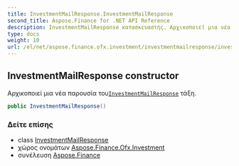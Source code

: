 ```yaml
---
title: InvestmentMailResponse.InvestmentMailResponse
second_title: Aspose.Finance for .NET API Reference
description: InvestmentMailResponse κατασκευαστής. Αρχικοποιεί μια νέα παρουσία τουInvestmentMailResponse τάξη.
type: docs
weight: 10
url: /el/net/aspose.finance.ofx.investment/investmentmailresponse/investmentmailresponse/
---
```

## InvestmentMailResponse constructor

Αρχικοποιεί μια νέα παρουσία του[`InvestmentMailResponse`](../) τάξη.

```csharp
public InvestmentMailResponse()
```

### Δείτε επίσης

* class [InvestmentMailResponse](../)
* χώρος ονομάτων [Aspose.Finance.Ofx.Investment](../../investmentmailresponse/)
* συνέλευση [Aspose.Finance](../../../)


